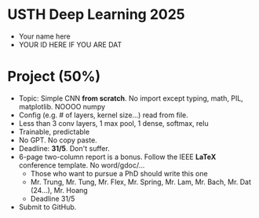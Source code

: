 USTH Deep Learning 2025
==========================

* Your name here
* YOUR ID HERE IF YOU ARE DAT


Project (50%)
=====================

* Topic: Simple CNN **from scratch**. No import except typing, math, PIL, matplotlib. NOOOO numpy
* Config (e.g. # of layers, kernel size...) read from file. 
* Less than 3 conv layers, 1 max pool, 1 dense, softmax, relu
* Trainable, predictable
* No GPT. No copy paste.
* Deadline: **31/5**. Don't suffer.
* 6-page two-column report is a bonus. Follow the IEEE **LaTeX** conference template. No word/gdoc/...
	* Those who want to pursue a PhD should write this one
	* Mr. Trung, Mr. Tung, Mr. Flex, Mr. Spring, Mr. Lam, Mr. Bach, Mr. Dat (24...), Mr. Hoang
	* Deadline 31/5
* Submit to GitHub.
